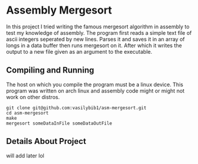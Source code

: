 # Assembly Mergesort 

In this project I tried writing the famous mergesort algorithm in assembly to test my knowledge of assembly. The program first reads a simple text file of ascii integers seperated by new lines. Parses it and saves it in an array of longs in a data buffer then runs mergesort on it. After which it writes the output to a new file given as an argument to the executable. 

## Compiling and Running 

The host on which you compile the program must be a linux device. This program was written on arch linux and assembly code might or might not work on other distros. 

~~~
git clone git@github.com:vasilybib1/asm-mergesort.git
cd asm-mergesort
make
mergesort someDataInFile someDataOutFile
~~~

## Details About Project 

will add later lol
